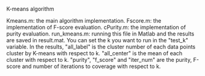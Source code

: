 K-means algorithm 

Kmeans.m: the main algorithm implementation.
Fscore.m: the implementation of F-score evaluation.
cPurity.m: the implementation of purity evaluation.
run_kmeans.m: running this file in Matlab and the results are saved in result.mat. You can set the k you want to run in the "test_k" variable. In the results, "all_label" is the cluster number of each data points cluster by K-means with respect to k. "all_center" is the mean of each cluster with respect to k. "purity", "f_score" and "iter_num" are the purity, F-score and number of iterations to coverage with respect to k.